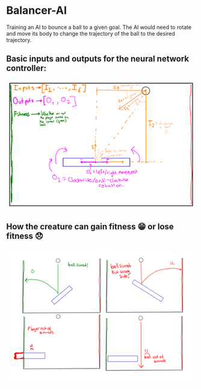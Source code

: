# Balancer-AI
Training an AI to bounce a ball to a given goal. The AI would need to rotate and move its body to change the trajectory of the ball to the desired trajectory.

## Basic inputs and outputs for the neural network controller:
<p align="center">
<img src='game.png' alt="Game plan" width="800px">
</p>

## How the creature can gain fitness :grin: or lose fitness :disappointed:
<p align="center">
<img src='Plan.png' alt="How the player can die" width="850px">
</p>